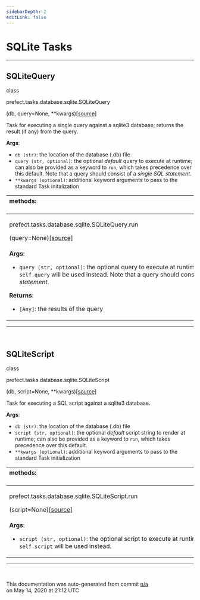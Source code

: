 ```yaml
---
sidebarDepth: 2
editLink: false
---
```

# SQLite Tasks
---
 ## SQLiteQuery
 <div class='class-sig' id='prefect-tasks-database-sqlite-sqlitequery'><p class="prefect-sig">class </p><p class="prefect-class">prefect.tasks.database.sqlite.SQLiteQuery</p>(db, query=None, **kwargs)<span class="source"><a href="https://github.com/PrefectHQ/prefect/blob/master/src/prefect/tasks/database/sqlite.py#L9">[source]</a></span></div>

Task for executing a single query against a sqlite3 database; returns the result (if any) from the query.

**Args**:     <ul class="args"><li class="args">`db (str)`: the location of the database (.db) file     </li><li class="args">`query (str, optional)`: the optional _default_ query to execute at runtime;         can also be provided as a keyword to `run`, which takes precedence over this default.         Note that a query should consist of a _single SQL statement_.     </li><li class="args">`**kwargs (optional)`: additional keyword arguments to pass to the         standard Task initalization</li></ul>

|methods: &nbsp;&nbsp;&nbsp;&nbsp;&nbsp;&nbsp;&nbsp;&nbsp;&nbsp;&nbsp;&nbsp;&nbsp;&nbsp;&nbsp;&nbsp;&nbsp;&nbsp;&nbsp;&nbsp;&nbsp;&nbsp;&nbsp;&nbsp;&nbsp;&nbsp;&nbsp;&nbsp;&nbsp;&nbsp;&nbsp;&nbsp;&nbsp;&nbsp;&nbsp;&nbsp;&nbsp;&nbsp;&nbsp;&nbsp;&nbsp;&nbsp;&nbsp;&nbsp;&nbsp;&nbsp;&nbsp;&nbsp;&nbsp;&nbsp;&nbsp;&nbsp;&nbsp;&nbsp;&nbsp;&nbsp;&nbsp;&nbsp;&nbsp;&nbsp;&nbsp;&nbsp;&nbsp;&nbsp;&nbsp;&nbsp;&nbsp;&nbsp;&nbsp;&nbsp;&nbsp;&nbsp;&nbsp;&nbsp;&nbsp;&nbsp;&nbsp;&nbsp;&nbsp;&nbsp;&nbsp;&nbsp;&nbsp;&nbsp;&nbsp;&nbsp;&nbsp;&nbsp;&nbsp;&nbsp;&nbsp;&nbsp;&nbsp;&nbsp;&nbsp;&nbsp;&nbsp;&nbsp;&nbsp;&nbsp;&nbsp;&nbsp;&nbsp;&nbsp;&nbsp;&nbsp;&nbsp;&nbsp;&nbsp;&nbsp;&nbsp;&nbsp;&nbsp;&nbsp;&nbsp;&nbsp;&nbsp;&nbsp;&nbsp;&nbsp;&nbsp;&nbsp;&nbsp;&nbsp;&nbsp;&nbsp;&nbsp;&nbsp;&nbsp;&nbsp;&nbsp;&nbsp;&nbsp;&nbsp;&nbsp;&nbsp;&nbsp;&nbsp;&nbsp;&nbsp;&nbsp;&nbsp;&nbsp;&nbsp;&nbsp;&nbsp;&nbsp;&nbsp;&nbsp;&nbsp;&nbsp;|
|:----|
 | <div class='method-sig' id='prefect-tasks-database-sqlite-sqlitequery-run'><p class="prefect-class">prefect.tasks.database.sqlite.SQLiteQuery.run</p>(query=None)<span class="source"><a href="https://github.com/PrefectHQ/prefect/blob/master/src/prefect/tasks/database/sqlite.py#L28">[source]</a></span></div>
<p class="methods">**Args**:     <ul class="args"><li class="args">`query (str, optional)`: the optional query to execute at runtime;         if not provided, `self.query` will be used instead. Note that a query should consist of a _single SQL statement_.</li></ul>**Returns**:     <ul class="args"><li class="args">`[Any]`: the results of the query</li></ul></p>|

---
<br>

 ## SQLiteScript
 <div class='class-sig' id='prefect-tasks-database-sqlite-sqlitescript'><p class="prefect-sig">class </p><p class="prefect-class">prefect.tasks.database.sqlite.SQLiteScript</p>(db, script=None, **kwargs)<span class="source"><a href="https://github.com/PrefectHQ/prefect/blob/master/src/prefect/tasks/database/sqlite.py#L47">[source]</a></span></div>

Task for executing a SQL script against a sqlite3 database.

**Args**:     <ul class="args"><li class="args">`db (str)`: the location of the database (.db) file     </li><li class="args">`script (str, optional)`: the optional _default_ script string to render at runtime;         can also be provided as a keyword to `run`, which takes precedence over this default.     </li><li class="args">`**kwargs (optional)`: additional keyword arguments to pass to the         standard Task initialization</li></ul>

|methods: &nbsp;&nbsp;&nbsp;&nbsp;&nbsp;&nbsp;&nbsp;&nbsp;&nbsp;&nbsp;&nbsp;&nbsp;&nbsp;&nbsp;&nbsp;&nbsp;&nbsp;&nbsp;&nbsp;&nbsp;&nbsp;&nbsp;&nbsp;&nbsp;&nbsp;&nbsp;&nbsp;&nbsp;&nbsp;&nbsp;&nbsp;&nbsp;&nbsp;&nbsp;&nbsp;&nbsp;&nbsp;&nbsp;&nbsp;&nbsp;&nbsp;&nbsp;&nbsp;&nbsp;&nbsp;&nbsp;&nbsp;&nbsp;&nbsp;&nbsp;&nbsp;&nbsp;&nbsp;&nbsp;&nbsp;&nbsp;&nbsp;&nbsp;&nbsp;&nbsp;&nbsp;&nbsp;&nbsp;&nbsp;&nbsp;&nbsp;&nbsp;&nbsp;&nbsp;&nbsp;&nbsp;&nbsp;&nbsp;&nbsp;&nbsp;&nbsp;&nbsp;&nbsp;&nbsp;&nbsp;&nbsp;&nbsp;&nbsp;&nbsp;&nbsp;&nbsp;&nbsp;&nbsp;&nbsp;&nbsp;&nbsp;&nbsp;&nbsp;&nbsp;&nbsp;&nbsp;&nbsp;&nbsp;&nbsp;&nbsp;&nbsp;&nbsp;&nbsp;&nbsp;&nbsp;&nbsp;&nbsp;&nbsp;&nbsp;&nbsp;&nbsp;&nbsp;&nbsp;&nbsp;&nbsp;&nbsp;&nbsp;&nbsp;&nbsp;&nbsp;&nbsp;&nbsp;&nbsp;&nbsp;&nbsp;&nbsp;&nbsp;&nbsp;&nbsp;&nbsp;&nbsp;&nbsp;&nbsp;&nbsp;&nbsp;&nbsp;&nbsp;&nbsp;&nbsp;&nbsp;&nbsp;&nbsp;&nbsp;&nbsp;&nbsp;&nbsp;&nbsp;&nbsp;&nbsp;&nbsp;|
|:----|
 | <div class='method-sig' id='prefect-tasks-database-sqlite-sqlitescript-run'><p class="prefect-class">prefect.tasks.database.sqlite.SQLiteScript.run</p>(script=None)<span class="source"><a href="https://github.com/PrefectHQ/prefect/blob/master/src/prefect/tasks/database/sqlite.py#L64">[source]</a></span></div>
<p class="methods">**Args**:     <ul class="args"><li class="args">`script (str, optional)`: the optional script to execute at runtime;         if not provided, `self.script` will be used instead.</li></ul></p>|

---
<br>


<p class="auto-gen">This documentation was auto-generated from commit <a href='https://github.com/PrefectHQ/prefect/commit/n/a'>n/a</a> </br>on May 14, 2020 at 21:12 UTC</p>
